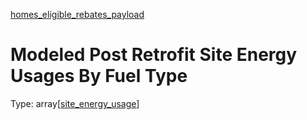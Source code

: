 


  
[homes_eligible_rebates_payload](homes_eligible_rebates_payload.md)
# Modeled Post Retrofit Site Energy Usages By Fuel Type
  
Type: array[[site_energy_usage](site_energy_usage.md)]